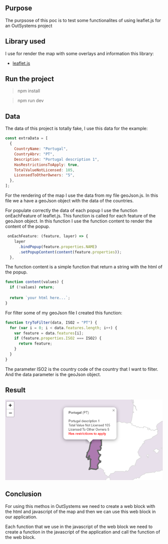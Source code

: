 ## Purpose

The purpsose of this poc is to test some functionalites of using leaflet.js for an OutSystems project

## Library used

I use for render the map with some overlays and information this library:

- [leaflet.js](https://leafletjs.com/index.html)

## Run the project

> npm install

> npm run dev

## Data

The data of this project is totally fake, I use this data for the example:

```javascript
const extraData = [
  {
    CountryName: "Portugal",
    CountryAbrv: "PT",
    Description: "Portugal description 1",
    HasRestrictionsToApply: true,
    TotalValueNotLicensed: 105,
    LicensedToOtherOwners: "5",
  },
];
```

For the rendering of the map I use the data from my file geoJson.js. In this file we a have a geoJson object with the data of the countries.

For populate correctly the data of each popup I use the function onEachFeature of leaflet.js. This function is called for each feature of the geoJson object. In this function I use the function content to render the content of the popup.

```javascript
 onEachFeature: (feature, layer) => {
    layer
      .bindPopup(feature.properties.NAME)
      .setPopupContent(content(feature.properties));
  },
```

The function content is a simple function that return a string with the html of the popup.

```javascript
function content(values) {
  if (!values) return;

  return `your html here...`;
}
```

For filter some of my geoJson file I created this function:

```javascript
function tryToFilter(data, ISO2 = "PT") {
  for (var i = 0; i < data.features.length; i++) {
    var feature = data.features[i];
    if (feature.properties.ISO2 === ISO2) {
      return feature;
    }
  }
}
```

The parameter ISO2 is the country code of the country that I want to filter. And the data parameter is the geoJson object.

## Result

![Alt text](image.png)

## Conclusion

For using this methos in OutSystems we need to create a web block with the html and javascript of the map and then we can use this web block in our application.

Each function that we use in the javascript of the web block we need to create a function in the javascript of the application and call the function of the web block.
